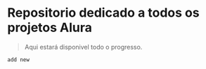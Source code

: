 # Repositorio dedicado a todos os projetos Alura

> Aqui estará disponivel todo o progresso.

```
add new
```
